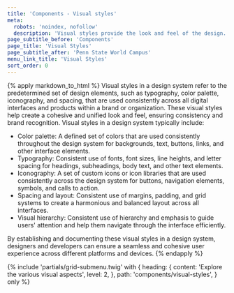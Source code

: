 ```yaml
---
title: 'Components - Visual styles'
meta:
  robots: 'noindex, nofollow'
  description: 'Visual styles provide the look and feel of the design. They may include color schemes, spacing presets, and other utilities.'
page_subtitle_before: 'Components'
page_title: 'Visual Styles'
page_subtitle_after: 'Penn State World Campus'
menu_link_title: 'Visual Styles'
sort_order: 0
---
```


{% apply markdown_to_html %}
  Visual styles in a design system refer to the predetermined set of design
  elements, such as typography, color palette, iconography, and spacing, that
  are used consistently across all digital interfaces and products within a
  brand or organization. These visual styles help create a cohesive and unified
  look and feel, ensuring consistency and brand recognition.
  Visual styles in a design system typically include:
  - Color palette: A defined set of colors that are used consistently
    throughout the design system for backgrounds, text, buttons, links, and
    other interface elements.
  - Typography: Consistent use of fonts, font sizes, line heights, and letter
    spacing for headings, subheadings, body text, and other text elements.
  - Iconography: A set of custom icons or icon libraries that are used
    consistently across the design system for buttons, navigation elements,
    symbols, and calls to action.
  - Spacing and layout: Consistent use of margins, padding, and grid systems
    to create a harmonious and balanced layout across all interfaces.
  - Visual hierarchy: Consistent use of hierarchy and emphasis to guide users'
    attention and help them navigate through the interface efficiently.

  By establishing and documenting these visual styles in a design system, 
  designers and developers can ensure a seamless and cohesive user experience
  across different platforms and devices.
{% endapply %}

{% include 'partials/grid-submenu.twig' with {
  heading: {
    content: 'Explore the various visual aspects',
    level: 2,
  },
  path: 'components/visual-styles',
} only %}

